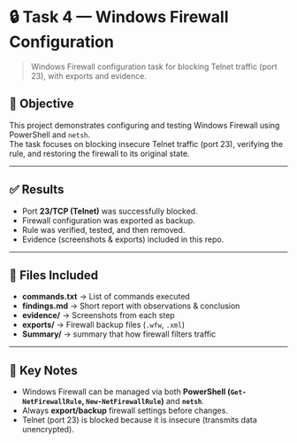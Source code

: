 # 🔒 Task 4 — Windows Firewall Configuration

> Windows Firewall configuration task for blocking Telnet traffic (port 23), with exports and evidence.

## 📌 Objective
This project demonstrates configuring and testing Windows Firewall using PowerShell and `netsh`.  
The task focuses on blocking insecure Telnet traffic (port 23), verifying the rule, and restoring the firewall to its original state.


---

## ✅ Results
- Port **23/TCP (Telnet)** was successfully blocked.  
- Firewall configuration was exported as backup.  
- Rule was verified, tested, and then removed.  
- Evidence (screenshots & exports) included in this repo.  

---

## 📎 Files Included
- **commands.txt** → List of commands executed  
- **findings.md** → Short report with observations & conclusion  
- **evidence/** → Screenshots from each step  
- **exports/** → Firewall backup files (`.wfw`, `.xml`)
- **Summary/** → summary that how firewall filters traffic

---

## 📖 Key Notes
- Windows Firewall can be managed via both **PowerShell (`Get-NetFirewallRule`, `New-NetFirewallRule`)** and **`netsh`**.  
- Always **export/backup** firewall settings before changes.  
- Telnet (port 23) is blocked because it is insecure (transmits data unencrypted).  

